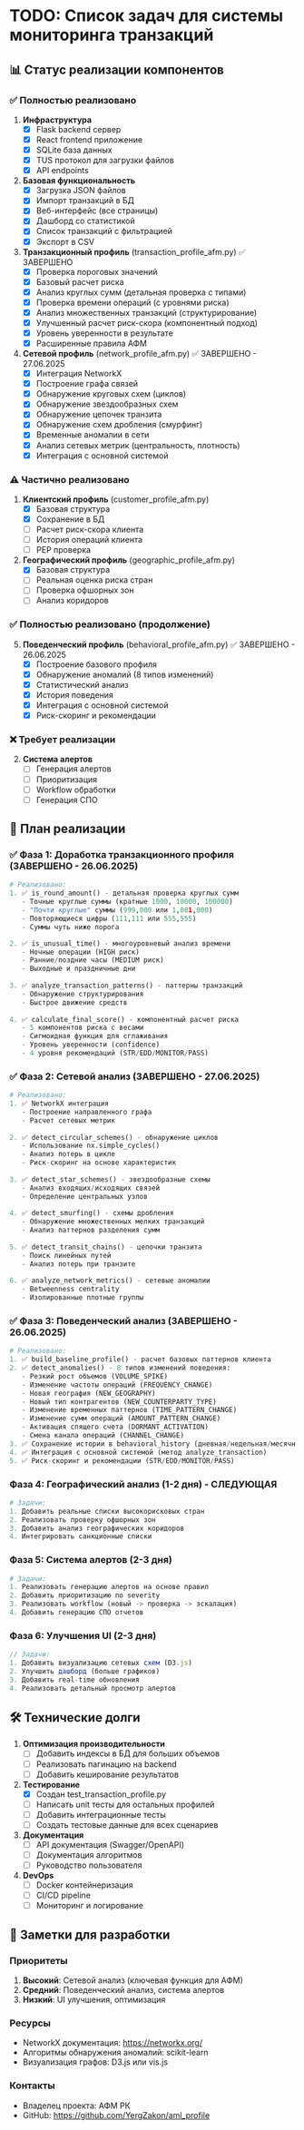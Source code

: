 # TODO: Список задач для системы мониторинга транзакций

## 📊 Статус реализации компонентов

### ✅ Полностью реализовано

1. **Инфраструктура**
   - [x] Flask backend сервер
   - [x] React frontend приложение
   - [x] SQLite база данных
   - [x] TUS протокол для загрузки файлов
   - [x] API endpoints

2. **Базовая функциональность**
   - [x] Загрузка JSON файлов
   - [x] Импорт транзакций в БД
   - [x] Веб-интерфейс (все страницы)
   - [x] Дашборд со статистикой
   - [x] Список транзакций с фильтрацией
   - [x] Экспорт в CSV

3. **Транзакционный профиль** (transaction_profile_afm.py) ✅ ЗАВЕРШЕНО
   - [x] Проверка пороговых значений
   - [x] Базовый расчет риска
   - [x] Анализ круглых сумм (детальная проверка с типами)
   - [x] Проверка времени операций (с уровнями риска)
   - [x] Анализ множественных транзакций (структурирование)
   - [x] Улучшенный расчет риск-скора (компонентный подход)
   - [x] Уровень уверенности в результате
   - [x] Расширенные правила АФМ

4. **Сетевой профиль** (network_profile_afm.py) ✅ ЗАВЕРШЕНО - 27.06.2025
   - [x] Интеграция NetworkX
   - [x] Построение графа связей
   - [x] Обнаружение круговых схем (циклов)
   - [x] Обнаружение звездообразных схем
   - [x] Обнаружение цепочек транзита
   - [x] Обнаружение схем дробления (смурфинг)
   - [x] Временные аномалии в сети
   - [x] Анализ сетевых метрик (центральность, плотность)
   - [x] Интеграция с основной системой

### ⚠️ Частично реализовано

1. **Клиентский профиль** (customer_profile_afm.py)
   - [x] Базовая структура
   - [x] Сохранение в БД
   - [ ] Расчет риск-скора клиента
   - [ ] История операций клиента
   - [ ] PEP проверка

2. **Географический профиль** (geographic_profile_afm.py)
   - [x] Базовая структура
   - [ ] Реальная оценка риска стран
   - [ ] Проверка офшорных зон
   - [ ] Анализ коридоров

### ✅ Полностью реализовано (продолжение)

5. **Поведенческий профиль** (behavioral_profile_afm.py) ✅ ЗАВЕРШЕНО - 26.06.2025
   - [x] Построение базового профиля
   - [x] Обнаружение аномалий (8 типов изменений)
   - [x] Статистический анализ
   - [x] История поведения
   - [x] Интеграция с основной системой
   - [x] Риск-скоринг и рекомендации

### ❌ Требует реализации

2. **Система алертов**
   - [ ] Генерация алертов
   - [ ] Приоритизация
   - [ ] Workflow обработки
   - [ ] Генерация СПО

## 🚀 План реализации

### ✅ Фаза 1: Доработка транзакционного профиля (ЗАВЕРШЕНО - 26.06.2025)
```python
# Реализовано:
1. ✅ is_round_amount() - детальная проверка круглых сумм
   - Точные круглые суммы (кратные 1000, 10000, 100000)
   - "Почти круглые" суммы (999,000 или 1,001,000)
   - Повторяющиеся цифры (111,111 или 555,555)
   - Суммы чуть ниже порога

2. ✅ is_unusual_time() - многоуровневый анализ времени
   - Ночные операции (HIGH риск)
   - Ранние/поздние часы (MEDIUM риск)
   - Выходные и праздничные дни
   
3. ✅ analyze_transaction_patterns() - паттерны транзакций
   - Обнаружение структурирования
   - Быстрое движение средств
   
4. ✅ calculate_final_score() - компонентный расчет риска
   - 5 компонентов риска с весами
   - Сигмоидная функция для сглаживания
   - Уровень уверенности (confidence)
   - 4 уровня рекомендаций (STR/EDD/MONITOR/PASS)
```

### ✅ Фаза 2: Сетевой анализ (ЗАВЕРШЕНО - 27.06.2025)
```python
# Реализовано:
1. ✅ NetworkX интеграция
   - Построение направленного графа
   - Расчет сетевых метрик
   
2. ✅ detect_circular_schemes() - обнаружение циклов
   - Использование nx.simple_cycles()
   - Анализ потерь в цикле
   - Риск-скоринг на основе характеристик
   
3. ✅ detect_star_schemes() - звездообразные схемы
   - Анализ входящих/исходящих связей
   - Определение центральных узлов
   
4. ✅ detect_smurfing() - схемы дробления
   - Обнаружение множественных мелких транзакций
   - Анализ паттернов разделения сумм
   
5. ✅ detect_transit_chains() - цепочки транзита
   - Поиск линейных путей
   - Анализ потерь при транзите
   
6. ✅ analyze_network_metrics() - сетевые аномалии
   - Betweenness centrality
   - Изолированные плотные группы
```

### ✅ Фаза 3: Поведенческий анализ (ЗАВЕРШЕНО - 26.06.2025)
```python
# Реализовано:
1. ✅ build_baseline_profile() - расчет базовых паттернов клиента
2. ✅ detect_anomalies() - 8 типов изменений поведения:
   - Резкий рост объемов (VOLUME_SPIKE)
   - Изменение частоты операций (FREQUENCY_CHANGE)
   - Новая география (NEW_GEOGRAPHY)
   - Новый тип контрагентов (NEW_COUNTERPARTY_TYPE)
   - Изменение временных паттернов (TIME_PATTERN_CHANGE)
   - Изменение сумм операций (AMOUNT_PATTERN_CHANGE)
   - Активация спящего счета (DORMANT_ACTIVATION)
   - Смена канала операций (CHANNEL_CHANGE)
3. ✅ Сохранение истории в behavioral_history (дневная/недельная/месячная статистика)
4. ✅ Интеграция с основной системой (метод analyze_transaction)
5. ✅ Риск-скоринг и рекомендации (STR/EDD/MONITOR/PASS)
```

### Фаза 4: Географический анализ (1-2 дня) - СЛЕДУЮЩАЯ
```python
# Задачи:
1. Добавить реальные списки высокорисковых стран
2. Реализовать проверку офшорных зон
3. Добавить анализ географических коридоров
4. Интегрировать санкционные списки
```

### Фаза 5: Система алертов (2-3 дня)
```python
# Задачи:
1. Реализовать генерацию алертов на основе правил
2. Добавить приоритизацию по severity
3. Реализовать workflow (новый -> проверка -> эскалация)
4. Добавить генерацию СПО отчетов
```

### Фаза 6: Улучшения UI (2-3 дня)
```javascript
// Задачи:
1. Добавить визуализацию сетевых схем (D3.js)
2. Улучшить дашборд (больше графиков)
3. Добавить real-time обновления
4. Реализовать детальный просмотр алертов
```

## 🛠️ Технические долги

1. **Оптимизация производительности**
   - [ ] Добавить индексы в БД для больших объемов
   - [ ] Реализовать пагинацию на backend
   - [ ] Добавить кеширование результатов

2. **Тестирование**
   - [x] Создан test_transaction_profile.py
   - [ ] Написать unit тесты для остальных профилей
   - [ ] Добавить интеграционные тесты
   - [ ] Создать тестовые данные для всех сценариев

3. **Документация**
   - [ ] API документация (Swagger/OpenAPI)
   - [ ] Документация алгоритмов
   - [ ] Руководство пользователя

4. **DevOps**
   - [ ] Docker контейнеризация
   - [ ] CI/CD pipeline
   - [ ] Мониторинг и логирование

## 📝 Заметки для разработки

### Приоритеты
1. **Высокий**: Сетевой анализ (ключевая функция для АФМ)
2. **Средний**: Поведенческий анализ, система алертов
3. **Низкий**: UI улучшения, оптимизация

### Ресурсы
- NetworkX документация: https://networkx.org/
- Алгоритмы обнаружения аномалий: scikit-learn
- Визуализация графов: D3.js или vis.js

### Контакты
- Владелец проекта: АФМ РК
- GitHub: https://github.com/YergZakon/aml_profile 